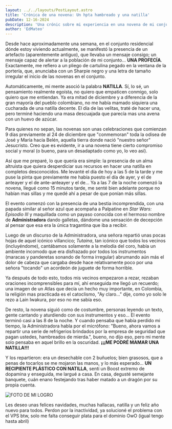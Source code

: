 ```yaml
---
layout: ../../layouts/PostLayout.astro
title: 'Crónica de una novena: Un hpta hambreado y una natilla'
pubDate: 12-16-2024
description: 'Una crónic sobre mi experiencia en una novena de mi conjunto residencial buscando una natilla. Un relato horrible que no debería leer nadie.'
author: 'EdMateo'
---
```


Desde hace aproximadamente una semana, en el conjunto residencial dónde estoy viviendo actualmente, se manifestó la presencia de un artefacto (aparentemente antiguo), que llevaba un mensaje consigo; un mensaje capaz de alertar a la población de mi conjunto... **UNA PROFECÍA**. Exactamente, me refiero a un pliego de cartulina pegado en la ventana de la portería, que, anunciaba con un Sharpie negro y una letra de tamaño irregular el inicio de las novenas en el conjunto.

Automáticamente, mi mente asoció la palabra **NATILLA**. Sí, lo sé, un pensamiento realmente egoísta, no quiero que empaticen conmigo, solo quiero que me entiendan. Ya era mitad de diciembre y a diferencia de la gran mayoría del pueblo colombiano, no me había mamado siquiera una cucharada de una natilla decente. El día de las velitas, traté de hacer una, pero terminé haciendo una masa descuajada que parecía mas una avena con un huevo de azúcar.

Para quienes no sepan, las novenas son unas celebraciones que comienzan 9 días previamente al 24 de diciembre que "conmemoran" toda la odisea de José y María hacía Belén, aquella tierra donde nació "nuestro señor" Jesucristo. Creo que es evidente, ir a una novena tiene cierto compromiso social y moral (o bueno, para un desadaptado como yo, lo veo así). 

Así que me preparé, lo que quería era simple: la presencia de un alma altruista que quiera desperdiciar sus recursos en hacer una natilla en completos desconocidos. Me levanté el día de hoy a las 5 de la tarde y me puse la pinta que previamente me había puesto el día de ayer, y el de anteayer y el de ante-anteayer y el de... Ya a las 7 de la noche comenzó la novena, llegué como 15 minutos tarde, me senté bien adelante porque no habían mas sillas y me quedé ahí a pesar de que ponían más sillas.

El evento comenzó con la presencia de una bestia incomprendida, con una papada similar al señor azul que acompaña a Palpatine en *Star Wars: Episodio III* y maquillada como un payaso conocida con el hermoso nombre de **Administradora** dando galletas, dándome una sensación de decepción al pensar que esa era la única tragantina que iba a recibir.

Luego de un discurso de la Administradora, una señora repartió unas pocas hojas de aquel icónico villancico; *Tutaina*, tan icónico que todos los vecinos (incluyéndome), cantábamos solamente a la melodía del coro, había un ambiente incomodo que era disfrazado por todos los instrumentos (maracas y panderetas sonando de forma irregular) abrumando aún más el dolor de cabeza que cargaba desde hace relativamente poco por una señora "tocando" un acordeón de juguete de forma horrible.

Ya después de todo esto, todos mis vecinos empezaron a rezar, rezaban oraciones incomprensibles para mí, ahí enseguida me llegó un recuerdo; una imagen de un Atlas que decía un hecho muy importante, en Colombia, la religión mas practicada es el catoclismo, "Ay claro..." dije, como yo solo le rezo a Lain Iwakura, por eso no me sabía eso.

De resto, la novena siguió como de costumbre, personas leyendo un texto, gente cantando y aturdiendo con sus instrumentos y eso... El evento terminó casi a las 8 de la noche. Y cuando pensaba que había perdido mi tiempo, la Administradora habla por el micrófono: "Bueno, ahora vamos a repartir una serie de refrigerios brindados por la empresa de seguridad que pagan ustedes, hambreados de mierda.", bueno, no dijo eso, pero mi mente solo pensaba en aquel brillo en la oscuridad. **¡¡¡ME PODRÉ MAMAR UNA NATILLA!!!**

Y los repartieron: era un desechable con 2 buñuelos; bien grasosos, que a penas de tocarlos se me mojaron las manos, y lo más esperado... **UN RECIPIENTE PLÁSTICO CON NATILLA**, sentí un Boost extremo de dopamina y enseguida, me largué a casa. En casa, degusté semejante banquete, cuán enano festejando tras haber matado a un dragón por su propia cuenta.

![FOTO DE MI LOGRO](https://edmateo.neocities.org/assets/HALLAZGO-NOVENA.webp)

Les deseo unas felices navidades, muchas hallacas, natilla y un feliz año nuevo para todos. Perdon por la inactividad, ya solucioné el problema con el VPS btw, solo me falta conseguir plata para el dominio OwO (igual tengo hasta abril)

